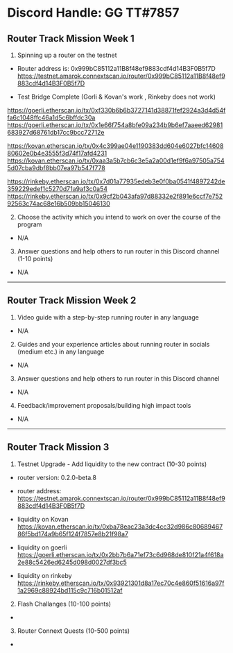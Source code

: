 # Discord Handle: GG TT#7857

## Router Track Mission Week 1

1) Spinning up a router on the testnet
- Router address is: 0x999bC85112a11B8f48ef9883cdf4d14B3F0B5f7D
https://testnet.amarok.connextscan.io/router/0x999bC85112a11B8f48ef9883cdf4d14B3F0B5f7D

- Test Bridge Complete (Gorli & Kovan's work  ,  Rinkeby does not work)

https://goerli.etherscan.io/tx/0xf330b6b6b3727141d38871fef2924a3d4d54ffa6c1048ffc46a1d5c6bffdc30a
https://goerli.etherscan.io/tx/0x1e66f754a8bfe09a234b9b6ef7aaeed62981683927d68761db17cc9bcc72712e

https://kovan.etherscan.io/tx/0x4c399ae04e1190383dd604e6027bfc1460880602e0b4e3555f3d74f17afd4231
https://kovan.etherscan.io/tx/0xaa3a5b7cb6c3e5a2a00d1ef9f6a97505a7545d07cba9dbf8bb07ea97b547f778

https://rinkeby.etherscan.io/tx/0x7d01a77935edeb3e0f0ba0541f4897242de359229edef1c5270d71a9af3c0a54
https://rinkeby.etherscan.io/tx/0x9cf2b043afa97d88332e2f891e6ccf7e75292563c74ac68e16b509bb15046130

2) Choose the activity which you intend to work on over the course of the program
-  N/A

3) Answer questions and help others to run router in this Discord channel (1-10 points)
-  N/A 
-----------------------------------------------------------------------------------------------------

## Router Track Mission Week 2 

1) Video guide with a step-by-step running router in any language
-  N/A   

2) Guides and your experience articles about running router in socials (medium etc.) in any language
-  N/A

3) Answer questions and help others to run router in this Discord channel
-  N/A

4) Feedback/improvement proposals/building high impact tools
-   N/A

---

## Router Track Mission 3 

1) Testnet Upgrade - Add liquidity to the new contract (10-30 points)
- router version: 0.2.0-beta.8 
- router address: https://testnet.amarok.connextscan.io/router/0x999bC85112a11B8f48ef9883cdf4d14B3F0B5f7D

- liquidity on Kovan
   https://kovan.etherscan.io/tx/0xba78eac23a3dc4cc32d986c8068946786f5bd174a9b65f124f7857e8b21f98a7

- liquidity on goerli
   https://goerli.etherscan.io/tx/0x2bb7b6a71ef73c6d968de810f21a4f618a2e88c5426ed6245d098d0027df3bc5

- liquidity on rinkeby
   https://rinkeby.etherscan.io/tx/0x93921301d8a17ec70c4e860f51616a97f1a2969c88924bd115c9c716b01512af

2) Flash Challanges (10-100 points)
- 

3) Router Connext Quests (10-500 points)
- 